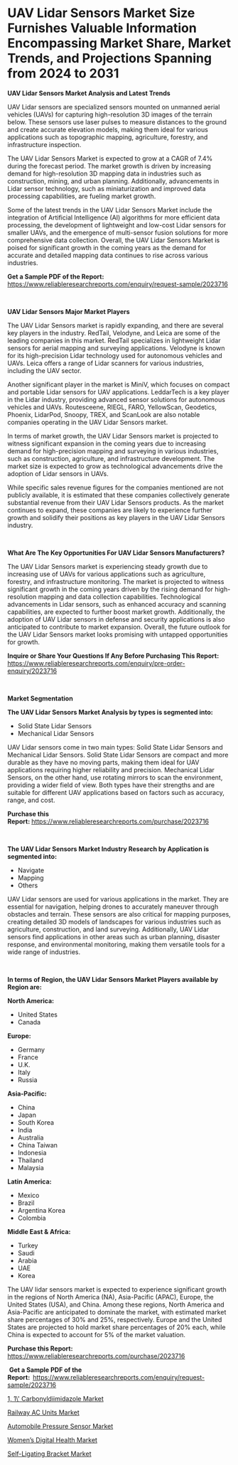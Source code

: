<p><h1>UAV Lidar Sensors Market Size Furnishes Valuable Information Encompassing Market Share, Market Trends, and Projections Spanning from 2024 to 2031</h1></p><p><strong>UAV Lidar Sensors Market Analysis and Latest Trends</strong></p>
<p><p>UAV Lidar sensors are specialized sensors mounted on unmanned aerial vehicles (UAVs) for capturing high-resolution 3D images of the terrain below. These sensors use laser pulses to measure distances to the ground and create accurate elevation models, making them ideal for various applications such as topographic mapping, agriculture, forestry, and infrastructure inspection.</p><p>The UAV Lidar Sensors Market is expected to grow at a CAGR of 7.4% during the forecast period. The market growth is driven by increasing demand for high-resolution 3D mapping data in industries such as construction, mining, and urban planning. Additionally, advancements in Lidar sensor technology, such as miniaturization and improved data processing capabilities, are fueling market growth.</p><p>Some of the latest trends in the UAV Lidar Sensors Market include the integration of Artificial Intelligence (AI) algorithms for more efficient data processing, the development of lightweight and low-cost Lidar sensors for smaller UAVs, and the emergence of multi-sensor fusion solutions for more comprehensive data collection. Overall, the UAV Lidar Sensors Market is poised for significant growth in the coming years as the demand for accurate and detailed mapping data continues to rise across various industries.</p></p>
<p><strong>Get a Sample PDF of the Report:&nbsp;</strong> <a href="https://www.reliableresearchreports.com/enquiry/request-sample/2023716">https://www.reliableresearchreports.com/enquiry/request-sample/2023716</a></p>
<p>&nbsp;</p>
<p><strong>UAV Lidar Sensors Major Market Players</strong></p>
<p><p>The UAV Lidar Sensors market is rapidly expanding, and there are several key players in the industry. RedTail, Velodyne, and Leica are some of the leading companies in this market. RedTail specializes in lightweight Lidar sensors for aerial mapping and surveying applications. Velodyne is known for its high-precision Lidar technology used for autonomous vehicles and UAVs. Leica offers a range of Lidar scanners for various industries, including the UAV sector.</p><p>Another significant player in the market is MiniV, which focuses on compact and portable Lidar sensors for UAV applications. LeddarTech is a key player in the Lidar industry, providing advanced sensor solutions for autonomous vehicles and UAVs. Routesceene, RIEGL, FARO, YellowScan, Geodetics, Phoenix, LidarPod, Snoopy, TREX, and ScanLook are also notable companies operating in the UAV Lidar Sensors market.</p><p>In terms of market growth, the UAV Lidar Sensors market is projected to witness significant expansion in the coming years due to increasing demand for high-precision mapping and surveying in various industries, such as construction, agriculture, and infrastructure development. The market size is expected to grow as technological advancements drive the adoption of Lidar sensors in UAVs.</p><p>While specific sales revenue figures for the companies mentioned are not publicly available, it is estimated that these companies collectively generate substantial revenue from their UAV Lidar Sensors products. As the market continues to expand, these companies are likely to experience further growth and solidify their positions as key players in the UAV Lidar Sensors industry.</p></p>
<p>&nbsp;</p>
<p><strong>What Are The Key Opportunities For UAV Lidar Sensors Manufacturers?</strong></p>
<p><p>The UAV Lidar Sensors market is experiencing steady growth due to increasing use of UAVs for various applications such as agriculture, forestry, and infrastructure monitoring. The market is projected to witness significant growth in the coming years driven by the rising demand for high-resolution mapping and data collection capabilities. Technological advancements in Lidar sensors, such as enhanced accuracy and scanning capabilities, are expected to further boost market growth. Additionally, the adoption of UAV Lidar sensors in defense and security applications is also anticipated to contribute to market expansion. Overall, the future outlook for the UAV Lidar Sensors market looks promising with untapped opportunities for growth.</p></p>
<p><strong>Inquire or Share Your Questions If Any Before Purchasing This Report:</strong> <a href="https://www.reliableresearchreports.com/enquiry/pre-order-enquiry/2023716">https://www.reliableresearchreports.com/enquiry/pre-order-enquiry/2023716</a></p>
<p>&nbsp;</p>
<p><strong>Market Segmentation</strong></p>
<p><strong>The UAV Lidar Sensors Market Analysis by types is segmented into:</strong></p>
<p><ul><li>Solid State Lidar Sensors</li><li>Mechanical Lidar Sensors</li></ul></p>
<p><p>UAV Lidar sensors come in two main types: Solid State Lidar Sensors and Mechanical Lidar Sensors. Solid State Lidar Sensors are compact and more durable as they have no moving parts, making them ideal for UAV applications requiring higher reliability and precision. Mechanical Lidar Sensors, on the other hand, use rotating mirrors to scan the environment, providing a wider field of view. Both types have their strengths and are suitable for different UAV applications based on factors such as accuracy, range, and cost.</p></p>
<p><strong>Purchase this Report:&nbsp;</strong><a href="https://www.reliableresearchreports.com/purchase/2023716">https://www.reliableresearchreports.com/purchase/2023716</a></p>
<p>&nbsp;</p>
<p><strong>The UAV Lidar Sensors Market Industry Research by Application is segmented into:</strong></p>
<p><ul><li>Navigate</li><li>Mapping</li><li>Others</li></ul></p>
<p><p>UAV Lidar sensors are used for various applications in the market. They are essential for navigation, helping drones to accurately maneuver through obstacles and terrain. These sensors are also critical for mapping purposes, creating detailed 3D models of landscapes for various industries such as agriculture, construction, and land surveying. Additionally, UAV Lidar sensors find applications in other areas such as urban planning, disaster response, and environmental monitoring, making them versatile tools for a wide range of industries.</p></p>
<p>&nbsp;</p>
<p><strong>In terms of Region, the UAV Lidar Sensors Market Players available by Region are:</strong></p>
<p>
    <p> <strong> North America: </strong>
        <ul>
            <li>United States</li>
            <li>Canada</li>
        </ul>
        </p> 
    <p> <strong> Europe: </strong>
        <ul>
            <li>Germany</li>
            <li>France</li>
            <li>U.K.</li>
            <li>Italy</li>
            <li>Russia</li>
        </ul>
        </p> 
    <p> <strong> Asia-Pacific: </strong>
        <ul>
            <li>China</li>
            <li>Japan</li>
            <li>South Korea</li>
            <li>India</li>
            <li>Australia</li>
            <li>China Taiwan</li>
            <li>Indonesia</li>
            <li>Thailand</li>
            <li>Malaysia</li>
        </ul>
        </p> 
    <p> <strong> Latin America: </strong>
        <ul>
            <li>Mexico</li>
            <li>Brazil</li>
            <li>Argentina Korea</li>
            <li>Colombia</li>
        </ul>
        </p> 
    <p> <strong> Middle East & Africa: </strong>
        <ul>
            <li>Turkey</li>
            <li>Saudi</li>
            <li>Arabia</li>
            <li>UAE</li>
            <li>Korea</li>
        </ul>
    </p>
    </p>
<p><p>The UAV lidar sensors market is expected to experience significant growth in the regions of North America (NA), Asia-Pacific (APAC), Europe, the United States (USA), and China. Among these regions, North America and Asia-Pacific are anticipated to dominate the market, with estimated market share percentages of 30% and 25%, respectively. Europe and the United States are projected to hold market share percentages of 20% each, while China is expected to account for 5% of the market valuation.</p></p>
<p><strong>Purchase this Report: </strong><a href="https://www.reliableresearchreports.com/purchase/2023716">https://www.reliableresearchreports.com/purchase/2023716</a></p>
<p>&nbsp;<strong>Get a Sample PDF of the Report:&nbsp;&nbsp;</strong><a href="https://www.reliableresearchreports.com/enquiry/request-sample/2023716">https://www.reliableresearchreports.com/enquiry/request-sample/2023716</a></p>
<p><strong></strong></p>
<p><p><a href="https://gamy-alyssum-396.notion.site/Decoding-the-1-1-Carbonyldiimidazole-Market-A-Deep-Dive-into-the-Latest-Market-Trends-Market-Se-34b5dfa4c6594735a54ea0e7658eeb23">1, 1\' Carbonyldiimidazole Market</a></p><p><a href="https://view.publitas.com/reportprime-1/railway-ac-units-market-dynamics-2024-2031-also-about-its-market-trends-projections-and-opportunities/">Railway AC Units Market</a></p><p><a href="https://view.publitas.com/reportprime-1/automobile-pressure-sensor-market-share-market-new-trends-analysis-report-by-type-by-application-by-end-use-by-region-and-segment-forecasts-2024-2031/">Automobile Pressure Sensor Market</a></p><p><a href="https://natural-crush-b99.notion.site/Women-s-Digital-Health-Market-Size-Growth-Outlook-from-2024-to-2031-projecting-at-Market-s-Trends--25b044693a654195b282a5f3b3a774ca">Women’s Digital Health Market</a></p><p><a href="https://boundless-drawbridge-702.notion.site/Self-Ligating-Bracket-Market-Size-and-Examines-its-Market-Scope-with-a-Primary-Focus-on-Growth-Opp-988a65d2bee14f1a9bacedd4b32bab2a">Self-Ligating Bracket Market</a></p></p>